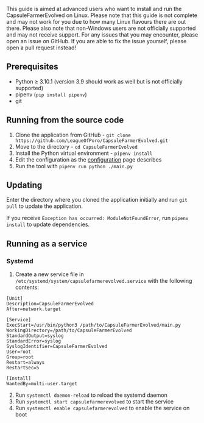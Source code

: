 This guide is aimed at advanced users who want to install and run the CapsuleFarmerEvolved on Linux.
Please note that this guide is not complete and may not work for you due to how many Linux flavours there are out there. 
Please also note that non-Windows users are not officially supported and may not receive support. For any issues that you may encounter, please open an issue on GitHub. If you are able to fix the issue yourself, please open a pull request instead! 

## Prerequisites
- Python ≥ 3.10.1 (version 3.9 should work as well but is not officially supported)
- pipenv (`pip install pipenv`)
- git

## Running from the source code
1. Clone the application from GitHub - `git clone https://github.com/LeagueOfPoro/CapsuleFarmerEvolved.git`
2. Move to the directory -  `cd CapsuleFarmerEvolved`
3. Install the Python virtual environment - `pipenv install`
4. Edit the configuration as the [configuration](https://github.com/LeagueOfPoro/CapsuleFarmerEvolved/wiki/Configuration) page describes
5. Run the tool with `pipenv run python ./main.py`

## Updating
Enter the directory where you cloned the application initially and run `git pull` to update the application.

If you receive `Exception has occurred: ModuleNotFoundError`, run `pipenv install` to update dependencies.

## Running as a service

### Systemd
1. Create a new service file in `/etc/systemd/system/capsulefarmerevolved.service` with the following contents:
```
[Unit]
Description=CapsuleFarmerEvolved
After=network.target

[Service]
ExecStart=/usr/bin/python3 /path/to/CapsuleFarmerEvolved/main.py
WorkingDirectory=/path/to/CapsuleFarmerEvolved
StandardOutput=syslog
StandardError=syslog
SyslogIdentifier=CapsuleFarmerEvolved
User=root
Group=root
Restart=always
RestartSec=5

[Install]
WantedBy=multi-user.target
```
2. Run `systemctl daemon-reload` to reload the systemd daemon
3. Run `systemctl start capsulefarmerevolved` to start the service
4. Run `systemctl enable capsulefarmerevolved` to enable the service on boot

